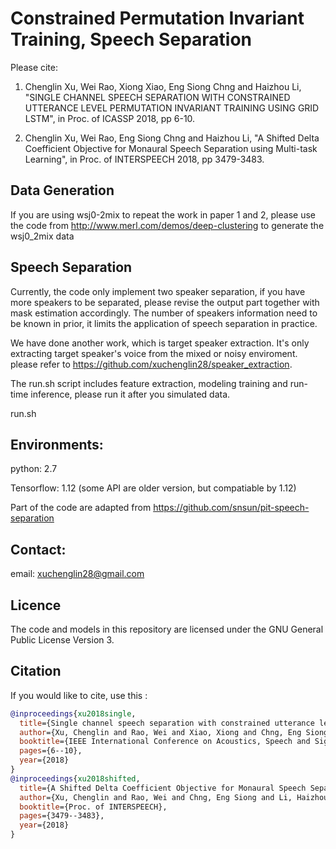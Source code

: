 # Constrained Permutation Invariant Training, Speech Separation

Please cite:

 1. Chenglin Xu, Wei Rao, Xiong Xiao, Eng Siong Chng and Haizhou Li, "SINGLE CHANNEL SPEECH SEPARATION WITH CONSTRAINED UTTERANCE LEVEL PERMUTATION INVARIANT TRAINING USING GRID LSTM", in Proc. of ICASSP 2018, pp 6-10.
 
 2. Chenglin Xu, Wei Rao, Eng Siong Chng and Haizhou Li, "A Shifted Delta Coefficient Objective for Monaural Speech Separation using Multi-task Learning", in Proc. of INTERSPEECH 2018, pp 3479-3483.

## Data Generation

If you are using wsj0-2mix to repeat the work in paper 1 and 2, please use the code from http://www.merl.com/demos/deep-clustering to generate the wsj0_2mix data

## Speech Separation

Currently, the code only implement two speaker separation, if you have more speakers to be separated, please revise the output part together with mask estimation accordingly. The number of speakers information need to be known in prior, it limits the application of speech separation in practice.

We have done another work, which is target speaker extraction. It's only extracting target speaker's voice from the mixed or noisy enviroment. please refer to https://github.com/xuchenglin28/speaker_extraction. 

The run.sh script includes feature extraction, modeling training and run-time inference, please run it after you simulated data.

run.sh

## Environments:

python: 2.7

Tensorflow: 1.12 (some API are older version, but compatiable by 1.12)

Part of the code are adapted from https://github.com/snsun/pit-speech-separation

## Contact:

email: xuchenglin28@gmail.com

## Licence

The code and models in this repository are licensed under the GNU General Public License Version 3.

## Citation
If you would like to cite, use this :
```BibTex
@inproceedings{xu2018single,
  title={Single channel speech separation with constrained utterance level permutation invariant training using grid lstm},
  author={Xu, Chenglin and Rao, Wei and Xiao, Xiong and Chng, Eng Siong and Li, Haizhou},
  booktitle={IEEE International Conference on Acoustics, Speech and Signal Processing (ICASSP)},
  pages={6--10},
  year={2018}
}
@inproceedings{xu2018shifted,
  title={A Shifted Delta Coefficient Objective for Monaural Speech Separation Using Multi-task Learning.},
  author={Xu, Chenglin and Rao, Wei and Chng, Eng Siong and Li, Haizhou},
  booktitle={Proc. of INTERSPEECH},
  pages={3479--3483},
  year={2018}
}
```

